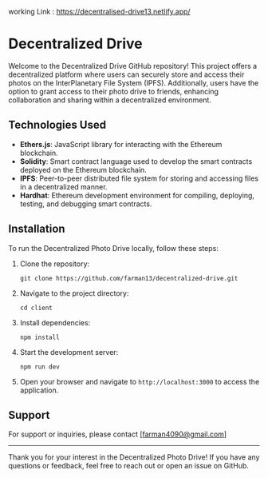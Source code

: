 working Link : https://decentralised-drive13.netlify.app/
# Decentralized Drive

Welcome to the Decentralized Drive GitHub repository! 
This project offers a decentralized platform where users can securely store and access their photos on the InterPlanetary File System (IPFS).
Additionally, users have the option to grant access to their photo drive to friends, enhancing collaboration and sharing within a decentralized environment.


## Technologies Used

- **Ethers.js**: JavaScript library for interacting with the Ethereum blockchain.
- **Solidity**: Smart contract language used to develop the smart contracts deployed on the Ethereum blockchain.
- **IPFS**: Peer-to-peer distributed file system for storing and accessing files in a decentralized manner.
- **Hardhat**: Ethereum development environment for compiling, deploying, testing, and debugging smart contracts.

## Installation

To run the Decentralized Photo Drive locally, follow these steps:

1. Clone the repository:

   ```
   git clone https://github.com/farman13/decentralized-drive.git
   ```

2. Navigate to the project directory:

   ```
   cd client
   ```

3. Install dependencies:

   ```
   npm install
   ```

4. Start the development server:

   ```
   npm run dev
   ```

5. Open your browser and navigate to `http://localhost:3000` to access the application.



## Support

For support or inquiries, please contact [farman4090@gmail.com]


---

Thank you for your interest in the Decentralized Photo Drive! If you have any questions or feedback, feel free to reach out or open an issue on GitHub.
